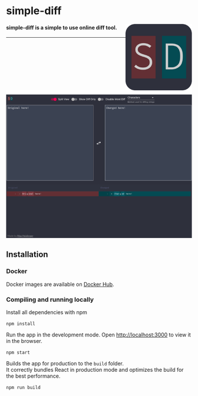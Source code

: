 # simple-diff

<img align="right" width="180px" src="src/resources/logo.png">

#### simple-diff is a simple to use online diff tool.

---

![](screenshots/default.png)

## Installation

### Docker

Docker images are available on [Docker Hub](https://hub.docker.com/r/mheidinger/simple-diff).

### Compiling and running locally

Install all dependencies with npm
```
npm install
```

Run the app in the development mode.
Open [http://localhost:3000](http://localhost:3000) to view it in the browser.
```
npm start
```

Builds the app for production to the `build` folder.<br />
It correctly bundles React in production mode and optimizes the build for the best performance.
```
npm run build
```
